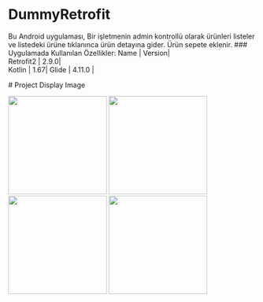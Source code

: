 # DummyRetrofit
 <p> Bu Android uygulaması, Bir işletmenin admin kontrollü olarak ürünleri listeler ve listedeki ürüne tıklanınca ürün detayına gider. Ürün sepete eklenir.
### Uygulamada Kullanılan Özellikler:
Name | Version|
  <br>Retrofit2 | 2.9.0| </br>
  Kotlin | 1.67|  
  Glide  | 4.11.0 |</p> 
# Project Display Image <p> 
  <a href="https://github.com/oykuyildirim/DummyRetrofit/assets/37236494/33624968-2b9b-4673-b042-3910febe1cc9" target="_blank">
    <img src="https://github.com/oykuyildirim/DummyRetrofit/assets/37236494/33624968-2b9b-4673-b042-3910febe1cc9" width="200" style="max-width:100%;"></a>
   <a href="https://github.com/oykuyildirim/DummyRetrofit/assets/37236494/de094fcf-4063-411d-bdf2-e9084c1d6704" target="_blank">
    <img src="https://github.com/oykuyildirim/DummyRetrofit/assets/37236494/de094fcf-4063-411d-bdf2-e9084c1d6704" width="200" style="max-width:100%;"></a>
<a href="https://github.com/oykuyildirim/DummyRetrofit/assets/37236494/5c1e162f-27fa-4e3e-8dd5-000ada971b1d" target="_blank">
    <img src="https://github.com/oykuyildirim/DummyRetrofit/assets/37236494/5c1e162f-27fa-4e3e-8dd5-000ada971b1d" width="200" style="max-width:100%;"></a>  
  <a href="https://github.com/oykuyildirim/DummyRetrofit/assets/37236494/ac8c747a-88f7-4d08-8f16-80bbf900833e" target="_blank">
    <img src="https://github.com/oykuyildirim/DummyRetrofit/assets/37236494/ac8c747a-88f7-4d08-8f16-80bbf900833e" width="200" style="max-width:100%;"></a>  
